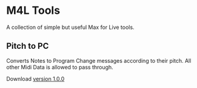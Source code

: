 # M4L Tools

A collection of simple but useful Max for Live tools.

## Pitch to PC

Converts Notes to Program Change messages according to their pitch. All other Midi Data is allowed to pass through.

Download [version 1.0.0](/Pitch_to_PC_v1.0.0.amxd?raw=1)
